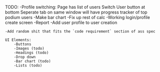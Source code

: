 ﻿TODO:
	-Profile switching:
		Page has list of users
		Switch User button at bottom
		Seperate tab on same window will have progress tracker of top podium users
			-Make bar chart
	-Fix up rest of calc
	-Working login/profile create screen
	-Report
	-Add user profile to user creation

	-Add random shit that fits the `code requirement` section of ass spec

	UI Elements:
		-Buttons
		-Images (todo)
		-Headings (todo)
		-Drop down
		-Bar chart (todo)
		-Lists (todo)